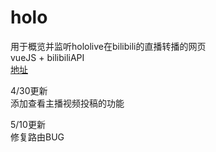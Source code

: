 # holo
用于概览并监听hololive在bilibili的直播转播的网页   
vueJS + bilibiliAPI   
[地址](http://meihina.gitee.io/holog/)   
   
4/30更新   
添加查看主播视频投稿的功能

5/10更新   
修复路由BUG
